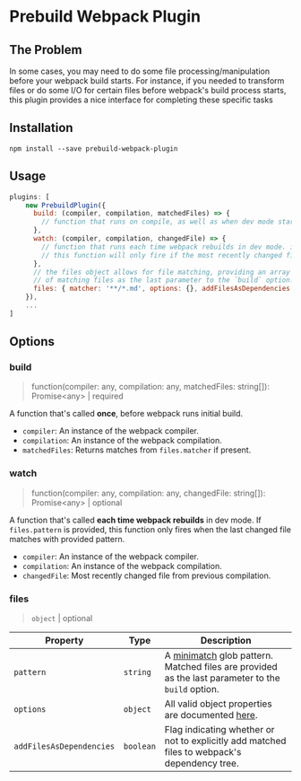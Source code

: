 # Prebuild Webpack Plugin

## The Problem

In some cases, you may need to do some file processing/manipulation before your webpack build starts. For instance, if you needed to transform files or do some I/O for certain files before webpack's build process starts, this plugin provides a nice interface for completing these specific tasks

## Installation

```shell
npm install --save prebuild-webpack-plugin
```

## Usage

```javascript
plugins: [
    new PrebuildPlugin({
      build: (compiler, compilation, matchedFiles) => {
        // function that runs on compile, as well as when dev mode starts for the first time only
      },
      watch: (compiler, compilation, changedFile) => {
        // function that runs each time webpack rebuilds in dev mode. if `files.pattern` is provided,
        // this function will only fire if the most recently changed file matches the specified pattern
      },
      // the files object allows for file matching, providing an array
      // of matching files as the last parameter to the `build` option.
      files: { matcher: '**/*.md', options: {}, addFilesAsDependencies: true }
    }),
    ...
]
```

## Options

### build

> function(compiler: any, compilation: any, matchedFiles: string[]): Promise\<any\> | required

A function that's called **once**, before webpack runs initial build.

- `compiler`: An instance of the webpack compiler.
- `compilation`: An instance of the webpack compilation.
- `matchedFiles`: Returns matches from `files.matcher` if present.

### watch

> function(compiler: any, compilation: any, changedFile: string[]): Promise\<any\> | optional

A function that's called **each time webpack rebuilds** in dev mode. If `files.pattern` is provided, this function only fires when the last changed file matches with provided pattern.

- `compiler`: An instance of the webpack compiler.
- `compilation`: An instance of the webpack compilation.
- `changedFile`: Most recently changed file from previous compilation.

### files

> `object` | optional

| Property                 | Type      | Description                                                                                                                              |
| ------------------------ | --------- | ---------------------------------------------------------------------------------------------------------------------------------------- |
| `pattern`                | `string`  | A [minimatch](https://github.com/isaacs/minimatch) glob pattern. Matched files are provided as the last parameter to the `build` option. |
| `options`                | `object`  | All valid object properties are documented [here](https://github.com/isaacs/node-glob#option).                                           |
| `addFilesAsDependencies` | `boolean` | Flag indicating whether or not to explicitly add matched files to webpack's dependency tree.                                             |
